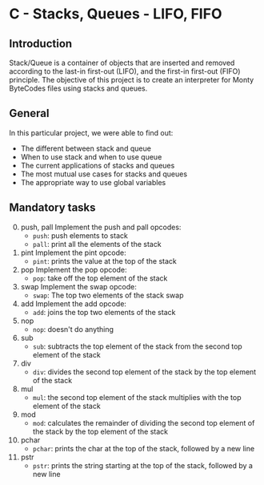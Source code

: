 # C - Stacks, Queues - LIFO, FIFO

## Introduction

 Stack/Queue is a container of objects that are inserted and removed according to the last-in first-out (LIFO), and the first-in first-out (FIFO) principle.
 The objective of this project is to create an interpreter for Monty ByteCodes files using stacks and queues.

## General
In this particular project, we were able to find out:
* The different between stack and queue
* When to use stack and when to use queue
* The current applications of stacks and queues
* The most mutual use cases for stacks and queues
* The appropriate way to use global variables

## Mandatory tasks
0.  push, pall
 Implement the push and pall opcodes:
    * `push`: push elements to stack
    * `pall`: print all the elements of the stack
1. pint
 Implement the pint opcode:
    * `pint`: prints the value at the top of the stack
2. pop
 Implement the pop opcode:
    * `pop`: take off the top element of the stack
3. swap
 Implement the swap opcode:
    * `swap`: The top two elements of the stack swap
4. add
 Implement the add opcode:
    * `add`: joins the top two elements of the stack
5. nop
    * `nop`: doesn't do anything
6. sub
    * `sub`: subtracts the top element of the stack from the second top element of the stack
7. div
    * `div`: divides the second top element of the stack by the top element of the stack
8. mul
    * `mul`: the second top element of the stack multiplies with the top element of the stack
9. mod
    * `mod`: calculates the remainder of dividing the second top element of the stack by the top element of the stack
10. pchar
    * `pchar`: prints the char at the top of the stack, followed by a new line
11. pstr
    * `pstr`: prints the string starting at the top of the stack, followed by a new line  
